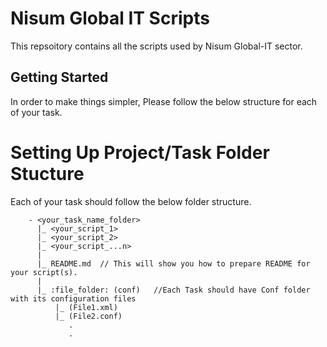 # Nisum Global IT Scripts
This repsoitory contains all the scripts used by Nisum Global-IT sector.

## Getting Started
In order to make things simpler, Please follow the below structure for each of your task.

# Setting Up Project/Task Folder Stucture
Each of your task should follow the below folder structure.

```
	- <your_task_name_folder>
	  |_ <your_script_1> 
	  |_ <your_script_2>
	  |_ <your_script_...n>
	  |
	  |_ README.md  // This will show you how to prepare README for your script(s).
	  |
	  |_ :file_folder: (conf)   //Each Task should have Conf folder with its configuration files           
		  |_ (File1.xml)
		  |_ (File2.conf)
			 .
			 .
				      
```

  
